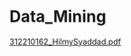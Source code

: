 # Data_Mining

[312210162_HilmySyaddad.pdf](https://github.com/user-attachments/files/21094587/312210162_HilmySyaddad.pdf)
